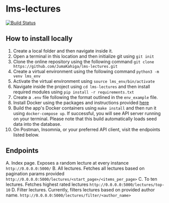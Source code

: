 # lms-lectures

[![Build Status](https://travis-ci.com/JumaKahiga/lms-lectures.svg?token=WppzFusXpymh1phyCxmF&branch=ch-setup-CI-CD-169231552)](https://travis-ci.com/JumaKahiga/lms-lectures)

## How to install locally
1. Create a local folder and then navigate inside it.
2. Open a terminal in this location and then initialize git using `git init`
3. Clone the online repository using the following command `git clone https://github.com/JumaKahiga/lms-lectures.git`
4. Create a virtual environment using the following command `python3 -m venv lms_env`
5. Activate the virtual environment using `source lms_env/bin/activate`
6. Navigate inside the project using `cd lms-lectures` and then install required modules using `pip install -r requirements.txt`
7. Create a `.env` file following the format outlined in the `env_example` file.
8. Install Docker using the packages and instructions provided [here](https://docs.docker.com/v17.09/engine/installation/)
9. Build the app's Docker containers using `make install` and then run it using `docker-compose up`. If successful, you will see API server running on your terminal. Please note that this build automatically loads seed data into the database. 
10. On Postman, Insomnia, or your preferred API client, visit the endpoints listed below.

## Endpoints
A. Index page. Exposes a random lecture at every instance `http://0.0.0.0:5000/`
B. All lectures. Fetches all lectures based on pagination params provided `http://0.0.0.0:5000/lectures/<start_page>/<items_per_page>`
C. To ten lectures. Fetches highest rated lectures `http://0.0.0.0:5000/lectures/top-10`
D. Filter lectures. Currently, filters lectures based on provided author name. `http://0.0.0.0:5000/lectures/filter/<author_name>`

